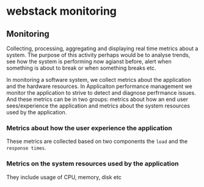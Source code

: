 # webstack monitoring

## Monitoring
Collecting, processing, aggregating and displaying real time metrics about a system.
The purpose of this activity perhaps would be to analyse trends, see how the system
is performing now agianst before, alert when something is about to break or when
something breaks etc.

In monitoring a software system, we collect metrics about the application and the
hardware resources.
In Applicaiton performance management we monitor the application to strive to detect and
diagnose perfrmance issues.
And these metrics can be in two groups: metrics about how an end user sees/experience the application
and metrics about the system resources used by the application.

### Metrics about how the user experience the application
These metrics are collected based on two components the `load` and the `response times`.

### Metrics on the system resources used by the application
They include usage of CPU, memory, disk etc
